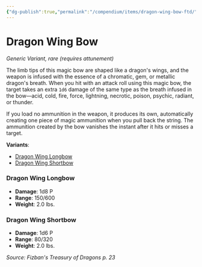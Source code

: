 ```yaml
---
{"dg-publish":true,"permalink":"/compendium/items/dragon-wing-bow-ftd/","tags":["compendium/src/5e/ftd","item/attunement/required","item/rarity/rare","item/wondrous/wondrous-item"]}
---
```


# Dragon Wing Bow
*Generic Variant, rare (requires attunement)*  


The limb tips of this magic bow are shaped like a dragon's wings, and the weapon is infused with the essence of a chromatic, gem, or metallic dragon's breath. When you hit with an attack roll using this magic bow, the target takes an extra `1d6` damage of the same type as the breath infused in the bow—acid, cold, fire, force, lightning, necrotic, poison, psychic, radiant, or thunder.

If you load no ammunition in the weapon, it produces its own, automatically creating one piece of magic ammunition when you pull back the string. The ammunition created by the bow vanishes the instant after it hits or misses a target.

**Variants**:
- [Dragon Wing Longbow](#Dragon%20Wing%20Longbow)
- [Dragon Wing Shortbow](#Dragon%20Wing%20Shortbow)

### Dragon Wing Longbow

- **Damage**: 1d8 P
- **Range**: 150/600
- **Weight**: 2.0 lbs.

### Dragon Wing Shortbow

- **Damage**: 1d6 P
- **Range**: 80/320
- **Weight**: 2.0 lbs.


*Source: Fizban's Treasury of Dragons p. 23*